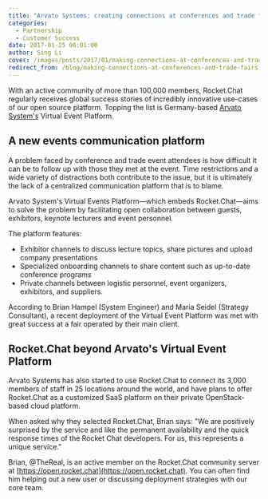 ```yaml
---
title: "Arvato Systems: creating connections at conferences and trade fairs"
categories:
  - Partnership
  - Customer Success
date: 2017-01-25 06:01:00
author: Sing Li
cover: /images/posts/2017/01/making-connections-at-conferences-and-trade-fairs/avartologo.jpg
redirect_from: /blog/making-connections-at-conferences-and-trade-fairs
---
```


With an active community of more than 100,000 members, Rocket.Chat regularly receives global success stories of incredibly innovative use-cases of our open source platform. Topping the list is Germany-based <a href="https://it.arvato.com" target="_blank">Arvato System's</a> Virtual Event Platform.

## A new events communication platform

A problem faced by conference and trade event attendees is how difficult it can be to follow up with those they met at the event. Time restrictions and a wide variety of distractions both contribute to the issue, but it is ultimately the lack of a centralized communication platform that is to blame.

Arvato System's Virtual Events Platform—which embeds Rocket.Chat—aims to solve the problem by facilitating open collaboration between guests, exhibitors, keynote lecturers and event personnel.

The platform features:

- Exhibitor channels to discuss lecture topics, share pictures and upload company presentations
- Specialized onboarding channels to share content such as up-to-date conference programs
- Private channels between logistic personnel, event organizers, exhibitors, and suppliers.

According to Brian Hampel (System Engineer) and Maria Seidel (Strategy Consultant), a recent deployment of the Virtual Event Platform was met with great success at a fair operated by their main client.

## Rocket.Chat beyond Arvato's Virtual Event Platform

Arvato Systems has also started to use Rocket.Chat to connect its 3,000 members of staff in 25 locations around the world, and have plans to offer Rocket.Chat as a customized SaaS platform on their private OpenStack-based cloud platform.

When asked why they selected Rocket.Chat, Brian says: "We are positively surprised by the service and like the permanent availability and the quick response times of the Rocket Chat developers. For us, this represents a unique service." 

Brian, @TheReal, is an active member on the Rocket.Chat community server at [https://open.rocket.chat](https://open.rocket.chat). You can often find him helping out a new user or discussing deployment strategies with our core team.
